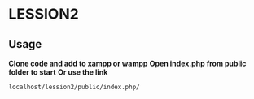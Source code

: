 # **LESSION2**
## **Usage**
**Clone code and add to xampp or wampp**
**Open index.php from public folder to start**
**Or use the link**
```console
localhost/lession2/public/index.php/
```
